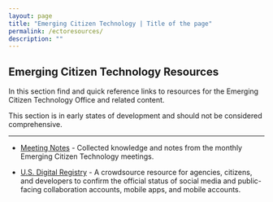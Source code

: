 ```yaml
---
layout: page
title: "Emerging Citizen Technology | Title of the page"
permalink: /ectoresources/
description: ""
---
```


## Emerging Citizen Technology Resources

<p>In this section find and quick reference links to resources for the Emerging Citizen Technology Office and related content.</p>

<p>This section is in early states of development and should not be considered comprehensive.</p>

***

 * <a href="https://emerging.digital.gov/Meeting-Notes/">Meeting Notes</a> - Collected knowledge and notes from the monthly Emerging Citizen Technology meetings.

 * <a href="https://usdigitalregistry.digitalgov.gov/">U.S. Digital Registry</a> - A crowdsource resource for agencies, citizens, and developers to confirm the official status of social media and public-facing collaboration accounts, mobile apps, and mobile accounts.
